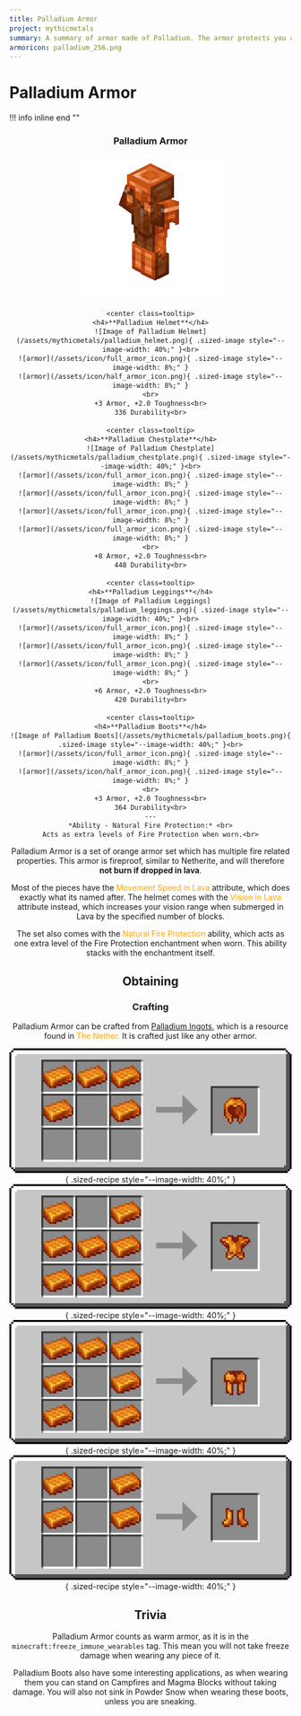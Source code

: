 ```yaml
---
title: Palladium Armor
project: mythicmetals
summary: A summary of armor made of Palladium. The armor protects you against fire, and also grants the wearer better vision and higher swim speeds in Lava. 
armoricon: palladium_256.png
---
```


# Palladium Armor

!!! info inline end ""
    <center class=tooltip>
    <h3>**Palladium Armor**</h3>
    ![Image of Palladium Armor](/assets/armor-models/256/palladium_256.png)

    <center class=tooltip>
    <h4>**Palladium Helmet**</h4>
    ![Image of Palladium Helmet](/assets/mythicmetals/palladium_helmet.png){ .sized-image style="--image-width: 40%;" }<br>
    ![armor](/assets/icon/full_armor_icon.png){ .sized-image style="--image-width: 8%;" }
    ![armor](/assets/icon/half_armor_icon.png){ .sized-image style="--image-width: 8%;" }
    <br>
    +3 Armor, +2.0 Toughness<br>
    336 Durability<br>

    <center class=tooltip>
    <h4>**Palladium Chestplate**</h4>
    ![Image of Palladium Chestplate](/assets/mythicmetals/palladium_chestplate.png){ .sized-image style="--image-width: 40%;" }<br>
    ![armor](/assets/icon/full_armor_icon.png){ .sized-image style="--image-width: 8%;" }
    ![armor](/assets/icon/full_armor_icon.png){ .sized-image style="--image-width: 8%;" }
    ![armor](/assets/icon/full_armor_icon.png){ .sized-image style="--image-width: 8%;" }
    ![armor](/assets/icon/full_armor_icon.png){ .sized-image style="--image-width: 8%;" }
    <br>
    +8 Armor, +2.0 Toughness<br>
    448 Durability<br>

    <center class=tooltip>
    <h4>**Palladium Leggings**</h4>
    ![Image of Palladium Leggings](/assets/mythicmetals/palladium_leggings.png){ .sized-image style="--image-width: 40%;" }<br>
    ![armor](/assets/icon/full_armor_icon.png){ .sized-image style="--image-width: 8%;" }
    ![armor](/assets/icon/full_armor_icon.png){ .sized-image style="--image-width: 8%;" }
    ![armor](/assets/icon/full_armor_icon.png){ .sized-image style="--image-width: 8%;" }
    <br>
    +6 Armor, +2.0 Toughness<br>
    420 Durability<br>

    <center class=tooltip>
    <h4>**Palladium Boots**</h4>
    ![Image of Palladium Boots](/assets/mythicmetals/palladium_boots.png){ .sized-image style="--image-width: 40%;" }<br>
    ![armor](/assets/icon/full_armor_icon.png){ .sized-image style="--image-width: 8%;" }
    ![armor](/assets/icon/half_armor_icon.png){ .sized-image style="--image-width: 8%;" }
    <br>
    +3 Armor, +2.0 Toughness<br>
    364 Durability<br>
    ---
    *Ability - Natural Fire Protection:* <br>
    Acts as extra levels of Fire Protection when worn.<br>

Palladium Armor is a set of orange armor set which has multiple fire related properties. This armor is fireproof, similar to Netherite, and will therefore **not burn if dropped in lava**.

Most of the pieces have the <span style="color:orange">Movement Speed in Lava</span> attribute, which does exactly what its named after. The helmet comes with the <span style="color:orange">Vision in Lava</span> attribute instead, which increases your vision range when submerged in Lava by the specified number of blocks. 

The set also comes with the <span style="color:orange">Natural Fire Protection</span> ability, which acts as one extra level of the Fire Protection enchantment when worn. This ability stacks with the enchantment itself. 

## Obtaining
### Crafting
Palladium Armor can be crafted from [Palladium Ingots](https://youtu.be/6wWHZE14hP8), which is a resource found in <span style="color:orange">The Nether.</span> It is crafted just like any other armor.

![vanilla helmet recipe with palladium ingots](/assets/mythicmetals/recipes/armor/palladium_helmet.png){ .sized-recipe style="--image-width: 40%;" }<br>
![vanilla chestplate recipe with palladium ingots](/assets/mythicmetals/recipes/armor/palladium_chestplate.png){ .sized-recipe style="--image-width: 40%;" }<br>
![vanilla leggings recipe with palladium ingots](/assets/mythicmetals/recipes/armor/palladium_leggings.png){ .sized-recipe style="--image-width: 40%;" }<br>
![vanilla boots recipe with palladium ingots](/assets/mythicmetals/recipes/armor/palladium_boots.png){ .sized-recipe style="--image-width: 40%;" }<br>

## Trivia
Palladium Armor counts as warm armor, as it is in the `minecraft:freeze_immune_wearables` tag. This mean you will not take freeze damage when wearing any piece of it.

Palladium Boots also have some interesting applications, as when wearing them you can stand on Campfires and Magma Blocks without taking damage. You will also not sink in Powder Snow when wearing these boots, unless you are sneaking. 